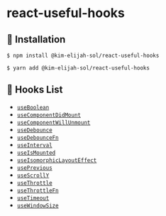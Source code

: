 # react-useful-hooks

## 🚀 Installation

```shell
$ npm install @kim-elijah-sol/react-useful-hooks
```

```shell
$ yarn add @kim-elijah-sol/react-useful-hooks
```

## 📘 Hooks List

- [`useBoolean`](https://github.com/kim-elijah-sol/react-useful-hooks/blob/main/src/useBoolean.md)
- [`useComponentDidMount`](https://github.com/kim-elijah-sol/react-useful-hooks/blob/main/src/useComponentDidMount.md)
- [`useComponentWillUnmount`](https://github.com/kim-elijah-sol/react-useful-hooks/blob/main/src/useComponentWillUnmount.md)
- [`useDebounce`](https://github.com/kim-elijah-sol/react-useful-hooks/blob/main/src/useDebounce.md)
- [`useDebounceFn`](https://github.com/kim-elijah-sol/react-useful-hooks/blob/main/src/useDebounceFn.md)
- [`useInterval`](https://github.com/kim-elijah-sol/react-useful-hooks/blob/main/src/useInterval.md)
- [`useIsMounted`](https://github.com/kim-elijah-sol/react-useful-hooks/blob/main/src/useIsMounted.md)
- [`useIsomorphicLayoutEffect`](https://github.com/kim-elijah-sol/react-useful-hooks/blob/main/src/useIsomorphicLayoutEffect.md)
- [`usePrevious`](https://github.com/kim-elijah-sol/react-useful-hooks/blob/main/src/usePrevious.md)
- [`useScrollY`](https://github.com/kim-elijah-sol/react-useful-hooks/blob/main/src/useScrollY.md)
- [`useThrottle`](https://github.com/kim-elijah-sol/react-useful-hooks/blob/main/src/useThrottle.md)
- [`useThrottleFn`](https://github.com/kim-elijah-sol/react-useful-hooks/blob/main/src/useThrottleFn.md)
- [`useTimeout`](https://github.com/kim-elijah-sol/react-useful-hooks/blob/main/src/useTimeout.md)
- [`useWindowSize`](https://github.com/kim-elijah-sol/react-useful-hooks/blob/main/src/useWindowSize.md)
